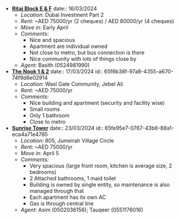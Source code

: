 - **[Ritaj Block E & F](https://maps.app.goo.gl/iVncLnYH42qEZ7cZ7)**
  date:: 16/03/2024
	- *Location:* Dubai Investment Part 2
	- *Rent:* ~AED 75000/yr (2 cheques) / AED 80000/yr (4 cheques)
	- *Move in:* Early April
	- *Comments:*
		- Nice and spacious
		- Apartment are individual owned
		- Not close to metro, but bus connection is there
		- Nice community with lots of things close by
	- *Agent:* Basith (0524981990)
- **[The Nook 1 & 2](https://maps.app.goo.gl/HZhVQTddji7auEHS8)**
  date:: 17/03/2024
  id:: 65f6b38f-97a8-4355-a670-74f9d6e02914
	- *Location:* Wasl Gate Community, Jebel Ali
	- *Rent:* ~AED 75000/yr
	- *Comments:*
		- Nice building and apartment (security and facility wise)
		- Small rooms
		- Only 1 bathroom
		- Close to metro
- **[Sunrise Tower](https://maps.app.goo.gl/8C6RLTQdxruuYhTh8)**
  date:: 23/03/2024
  id:: 65fe95e7-0767-43b6-88a1-eca4a71e4785
	- *Location:* 805, Jumeirah Village Circle
	- *Rent:* ~AED 75000/yr
	- *Move in:* April 5
	- *Comments:*
		- Very spacious (large front room, kitchen is average size, 2 bedrooms)
		- 2 Attached bathrooms, 1 maid toilet
		- Building is owned by single entity, so maintenance is also managed through that
		- Each apartment has its own AC
		- Gas is through central line
	- *Agent:* Asim (0502036156); Tauqeer (0551176016)
